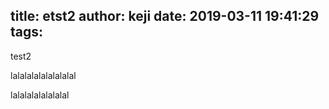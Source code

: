 title: etst2
author: keji
date: 2019-03-11 19:41:29
tags:
---
test2


lalalalalalalalalal

lalalalalalalalal